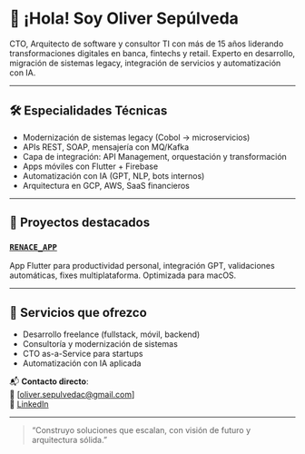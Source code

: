 # 👋 ¡Hola! Soy Oliver Sepúlveda

CTO, Arquitecto de software y consultor TI con más de 15 años liderando transformaciones digitales en banca, fintechs y retail. Experto en desarrollo, migración de sistemas legacy, integración de servicios y automatización con IA.

---

## 🛠️ Especialidades Técnicas

- Modernización de sistemas legacy (Cobol → microservicios)
- APIs REST, SOAP, mensajería con MQ/Kafka
- Capa de integración: API Management, orquestación y transformación
- Apps móviles con Flutter + Firebase
- Automatización con IA (GPT, NLP, bots internos)
- Arquitectura en GCP, AWS, SaaS financieros

---

## 🚀 Proyectos destacados

### [`RENACE_APP`](https://github.com/Oliversep/RENACE_APP)
App Flutter para productividad personal, integración GPT, validaciones automáticas, fixes multiplataforma. Optimizada para macOS.

---

## 🎯 Servicios que ofrezco

- Desarrollo freelance (fullstack, móvil, backend)
- Consultoría y modernización de sistemas
- CTO as-a-Service para startups
- Automatización con IA aplicada

📬 **Contacto directo**:  
📧 [oliver.sepulvedac@gmail.com]  
🔗 [LinkedIn](https://linkedin.com/in/oliversep)

---

> “Construyo soluciones que escalan, con visión de futuro y arquitectura sólida.”
